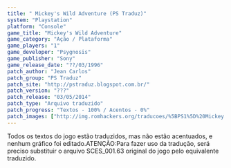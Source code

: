 ```yaml
---
title: " Mickey's Wild Adventure (PS Traduz)"
system: "Playstation"
platform: "Console"
game_title: "Mickey's Wild Adventure"
game_category: "Ação / Plataforma"
game_players: "1"
game_developer: "Psygnosis"
game_publisher: "Sony"
game_release_date: "??/03/1996"
patch_author: "Jean Carlos"
patch_group: "PS Traduz"
patch_site: "http://pstraduz.blogspot.com.br/"
patch_version: "???"
patch_release: "03/05/2014"
patch_type: "Arquivo traduzido"
patch_progress: "Textos - 100% / Acentos - 0%"
patch_images: ["http://img.romhackers.org/traducoes/%5BPS1%5D%20Mickey's%20Wild%20Adventure%20-%20PS%20Traduz%20-%201.jpg","http://img.romhackers.org/traducoes/%5BPS1%5D%20Mickey's%20Wild%20Adventure%20-%20PS%20Traduz%20-%202.jpg","http://img.romhackers.org/traducoes/%5BPS1%5D%20Mickey's%20Wild%20Adventure%20-%20PS%20Traduz%20-%203.jpg"]
---
```

Todos os textos do jogo estão traduzidos, mas não estão acentuados, e nenhum gráfico foi editado.ATENÇÃO:Para fazer uso da tradução, será preciso substituir o arquivo SCES_001.63 original do jogo pelo equivalente traduzido.